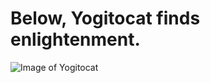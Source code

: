 # Below, Yogitocat finds enlightenment.
![Image of Yogitocat](https://octodex.github.com/images/yogitocat.png)

